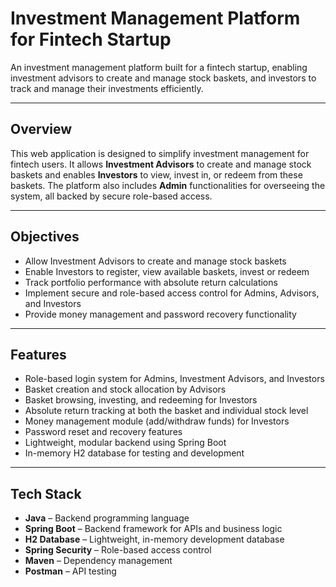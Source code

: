 # Investment Management Platform for Fintech Startup

 An investment management platform built for a fintech startup, enabling investment advisors to create and manage stock baskets, and investors to track and manage their investments efficiently.

---

## Overview

This web application is designed to simplify investment management for fintech users. It allows **Investment Advisors** to create and manage stock baskets and enables **Investors** to view, invest in, or redeem from these baskets. The platform also includes **Admin** functionalities for overseeing the system, all backed by secure role-based access.

---

## Objectives

- Allow Investment Advisors to create and manage stock baskets  
- Enable Investors to register, view available baskets, invest or redeem  
- Track portfolio performance with absolute return calculations  
- Implement secure and role-based access control for Admins, Advisors, and Investors  
- Provide money management and password recovery functionality

---

## Features

- Role-based login system for Admins, Investment Advisors, and Investors  
- Basket creation and stock allocation by Advisors  
- Basket browsing, investing, and redeeming for Investors  
- Absolute return tracking at both the basket and individual stock level  
- Money management module (add/withdraw funds) for Investors  
- Password reset and recovery features  
- Lightweight, modular backend using Spring Boot  
- In-memory H2 database for testing and development  

---

## Tech Stack

- **Java** – Backend programming language  
- **Spring Boot** – Backend framework for APIs and business logic  
- **H2 Database** – Lightweight, in-memory development database  
- **Spring Security** – Role-based access control  
- **Maven** – Dependency management  
- **Postman** – API testing   


